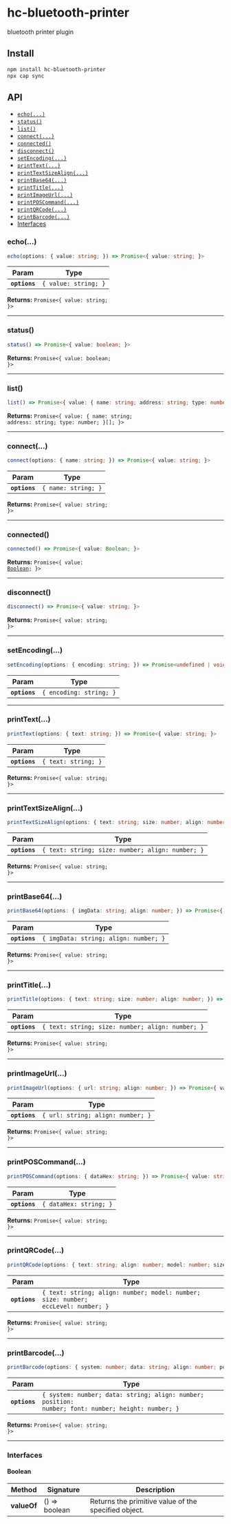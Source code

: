 # hc-bluetooth-printer

bluetooth printer plugin

## Install

```bash
npm install hc-bluetooth-printer
npx cap sync
```

## API

<docgen-index>

* [`echo(...)`](#echo)
* [`status()`](#status)
* [`list()`](#list)
* [`connect(...)`](#connect)
* [`connected()`](#connected)
* [`disconnect()`](#disconnect)
* [`setEncoding(...)`](#setencoding)
* [`printText(...)`](#printtext)
* [`printTextSizeAlign(...)`](#printtextsizealign)
* [`printBase64(...)`](#printbase64)
* [`printTitle(...)`](#printtitle)
* [`printImageUrl(...)`](#printimageurl)
* [`printPOSCommand(...)`](#printposcommand)
* [`printQRCode(...)`](#printqrcode)
* [`printBarcode(...)`](#printbarcode)
* [Interfaces](#interfaces)

</docgen-index>

<docgen-api>
<!--Update the source file JSDoc comments and rerun docgen to update the docs below-->

### echo(...)

```typescript
echo(options: { value: string; }) => Promise<{ value: string; }>
```

| Param         | Type                            |
| ------------- | ------------------------------- |
| **`options`** | <code>{ value: string; }</code> |

**Returns:** <code>Promise&lt;{ value: string; }&gt;</code>

--------------------


### status()

```typescript
status() => Promise<{ value: boolean; }>
```

**Returns:** <code>Promise&lt;{ value: boolean; }&gt;</code>

--------------------


### list()

```typescript
list() => Promise<{ value: { name: string; address: string; type: number; }[]; }>
```

**Returns:** <code>Promise&lt;{ value: { name: string; address: string; type: number; }[]; }&gt;</code>

--------------------


### connect(...)

```typescript
connect(options: { name: string; }) => Promise<{ value: string; }>
```

| Param         | Type                           |
| ------------- | ------------------------------ |
| **`options`** | <code>{ name: string; }</code> |

**Returns:** <code>Promise&lt;{ value: string; }&gt;</code>

--------------------


### connected()

```typescript
connected() => Promise<{ value: Boolean; }>
```

**Returns:** <code>Promise&lt;{ value: <a href="#boolean">Boolean</a>; }&gt;</code>

--------------------


### disconnect()

```typescript
disconnect() => Promise<{ value: string; }>
```

**Returns:** <code>Promise&lt;{ value: string; }&gt;</code>

--------------------


### setEncoding(...)

```typescript
setEncoding(options: { encoding: string; }) => Promise<undefined | void>
```

| Param         | Type                               |
| ------------- | ---------------------------------- |
| **`options`** | <code>{ encoding: string; }</code> |

--------------------


### printText(...)

```typescript
printText(options: { text: string; }) => Promise<{ value: string; }>
```

| Param         | Type                           |
| ------------- | ------------------------------ |
| **`options`** | <code>{ text: string; }</code> |

**Returns:** <code>Promise&lt;{ value: string; }&gt;</code>

--------------------


### printTextSizeAlign(...)

```typescript
printTextSizeAlign(options: { text: string; size: number; align: number; }) => Promise<{ value: string; }>
```

| Param         | Type                                                        |
| ------------- | ----------------------------------------------------------- |
| **`options`** | <code>{ text: string; size: number; align: number; }</code> |

**Returns:** <code>Promise&lt;{ value: string; }&gt;</code>

--------------------


### printBase64(...)

```typescript
printBase64(options: { imgData: string; align: number; }) => Promise<{ value: string; }>
```

| Param         | Type                                             |
| ------------- | ------------------------------------------------ |
| **`options`** | <code>{ imgData: string; align: number; }</code> |

**Returns:** <code>Promise&lt;{ value: string; }&gt;</code>

--------------------


### printTitle(...)

```typescript
printTitle(options: { text: string; size: number; align: number; }) => Promise<{ value: string; }>
```

| Param         | Type                                                        |
| ------------- | ----------------------------------------------------------- |
| **`options`** | <code>{ text: string; size: number; align: number; }</code> |

**Returns:** <code>Promise&lt;{ value: string; }&gt;</code>

--------------------


### printImageUrl(...)

```typescript
printImageUrl(options: { url: string; align: number; }) => Promise<{ value: string; }>
```

| Param         | Type                                         |
| ------------- | -------------------------------------------- |
| **`options`** | <code>{ url: string; align: number; }</code> |

**Returns:** <code>Promise&lt;{ value: string; }&gt;</code>

--------------------


### printPOSCommand(...)

```typescript
printPOSCommand(options: { dataHex: string; }) => Promise<{ value: string; }>
```

| Param         | Type                              |
| ------------- | --------------------------------- |
| **`options`** | <code>{ dataHex: string; }</code> |

**Returns:** <code>Promise&lt;{ value: string; }&gt;</code>

--------------------


### printQRCode(...)

```typescript
printQRCode(options: { text: string; align: number; model: number; size: number; eccLevel: number; }) => Promise<{ value: string; }>
```

| Param         | Type                                                                                         |
| ------------- | -------------------------------------------------------------------------------------------- |
| **`options`** | <code>{ text: string; align: number; model: number; size: number; eccLevel: number; }</code> |

**Returns:** <code>Promise&lt;{ value: string; }&gt;</code>

--------------------


### printBarcode(...)

```typescript
printBarcode(options: { system: number; data: string; align: number; position: number; font: number; height: number; }) => Promise<{ value: string; }>
```

| Param         | Type                                                                                                          |
| ------------- | ------------------------------------------------------------------------------------------------------------- |
| **`options`** | <code>{ system: number; data: string; align: number; position: number; font: number; height: number; }</code> |

**Returns:** <code>Promise&lt;{ value: string; }&gt;</code>

--------------------


### Interfaces


#### Boolean

| Method      | Signature        | Description                                          |
| ----------- | ---------------- | ---------------------------------------------------- |
| **valueOf** | () =&gt; boolean | Returns the primitive value of the specified object. |

</docgen-api>
